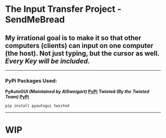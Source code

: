 # The Input Transfer Project - SendMeBread
## My irrational goal is to make it so that other computers (clients) can input on one computer (the host). Not just typing, but the cursor as well. ***Every Key will be included.***
---

### PyPi Packages Used:
**PyAutoGUI _(Maintained by AlSweigart)_ [PyPi](https://pypi.org/project/PyAutoGUI/)**
**Twisted _(By the Twisted Team)_ [PyPi](https://pypi.org/project/Twisted/)**

```
pip install pyautogui twisted
```
---
# WIP
